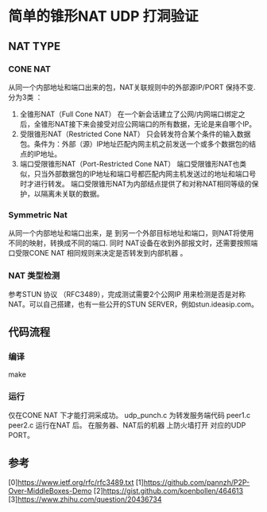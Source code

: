 #  简单的锥形NAT   UDP 打洞验证

##   NAT TYPE 
###   CONE NAT 
从同一个内部地址和端口出来的包，NAT关联规则中的外部源IP/PORT  保持不变.
分为3类 ：
1) 全锥形NAT（Full Cone NAT） 在一个新会话建立了公网/内网端口绑定之后，全锥形NAT接下来会接受对应公网端口的所有数据，无论是来自哪个IP。
2) 受限锥形NAT（Restricted Cone NAT） 只会转发符合某个条件的输入数据包。条件为：外部（源）IP地址匹配内网主机之前发送一个或多个数据包的结点的IP地址。 
3) 端口受限锥形NAT（Port-Restricted Cone NAT） 端口受限锥形NAT也类似，只当外部数据包的IP地址和端口号都匹配内网主机发送过的地址和端口号时才进行转发。 端口受限锥形NAT为内部结点提供了和对称NAT相同等级的保护，以隔离未关联的数据。



###  Symmetric Nat 
从同一个内部地址和端口出来，是 到另一个外部目标地址和端口，则NAT将使用不同的映射，转换成不同的端口. 同时 NAT设备在收到外部报文时，还需要按照端口受限CONE NAT 相同规则来决定是否转发到内部机器 。 

###  NAT  类型检测 
参考STUN 协议 （RFC3489），完成测试需要2个公网IP 用来检测是否是对称NAT。可以自己搭建，也有一些公开的STUN SERVER，例如stun.ideasip.com。

##  代码流程
###  编译 
make 

###  运行
仅在CONE NAT 下才能打洞采成功。
udp_punch.c 为转发服务端代码
peer1.c peer2.c  运行在NAT 后。
在服务器、NAT后的机器 上防火墙打开 对应的UDP PORT。



## 参考
[0]https://www.ietf.org/rfc/rfc3489.txt
[1]https://github.com/pannzh/P2P-Over-MiddleBoxes-Demo
[2]https://gist.github.com/koenbollen/464613
[3]https://www.zhihu.com/question/20436734




